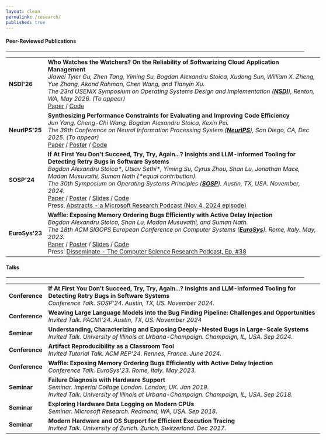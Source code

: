 ```yaml
---
layout: clean
permalink: /research/
published: true
---
```


<!-- Papers -->

<style>
  body {
    max-width: 1200px; /* Change this value to your desired width */
  }
</style>

<h4 class="news-style" style="margin-top: 20px">Peer-Reviewed Publications</h4>
<hr class="news-style" style="width: 95%; ">

<table id="papersTable" style="border-collapse: collapse;">
  <tr>
    <td class="table-left-column-with-text-color"><b>NSDI'26</b></td>
    <td class="table-right-column">
	  <b>Who Watches the Watchers? On the Reliability of Softwarizing Cloud Application Management</b><br>
	  <i>Jiawei Tyler Gu, Zhen Tang, Yiming Su, Bogdan Alexandru Stoica, Xudong Sun, William X. Zheng, Yue Zhang, Akond Rahman, Chen Wang, and Tianyin Xu.</i><br>
	  <i>The 23rd USENIX Symposium on Operating Systems Design and Implementation (<a class="useful-links" href="https://www.usenix.org/conference/nsdi26" target="_blank"><b>NSDI</b></a>), Renton, WA, May 2026. (To appear)</i><br>
	  <a class="useful-links" href="/files/papers/2026_nsdi_oat.pdf" target="_blank">Paper</a> / <a class="useful-links" href="https://github.com/xlab-uiuc/acto" target="_blank">Code</a><br>
	</td>
  </tr>
  <tr>
    <td class="table-left-column-with-text-color"><b>NeurIPS'25</b></td>
    <td class="table-right-column">
	  <b>Synthesizing Performance Constraints for Evaluating and Improving Code Efficiency</b><br>
	  <i>Jun Yang, Cheng-Chi Wang, Bogdan Alexandru Stoica, Kexin Pei.</i><br>
	  <i>The 39th Conference on Neural Information Processing System (<a class="useful-links" href="https://neurips.cc/Conferences/2025" target="_blank"><b>NeurIPS</b></a>), San Diego, CA, Dec 2025. (To appear)</i><br>
	  <a class="useful-links" href="/files/papers/2025_neurips_wedge.pdf" target="_blank">Paper</a> / <a class="useful-links" href="" target="_blank">Poster</a> / <a class="useful-links" href="" target="_blank">Code</a><br>
	</td>
  </tr>
  <tr>
    <td class="table-left-column-with-text-color"><b>SOSP'24</b></td>
    <td class="table-right-column">
	  <b>If At First You Don't Succeed, Try, Try, Again...? Insights and LLM-informed Tooling for Detecting Retry Bugs in Software Systems</b><br>
	  <i>Bogdan Alexandru Stoica*, Utsav Sethi*, Yiming Su, Cyrus Zhou, Shan Lu, Jonathan Mace, Madan Musuvathi, Suman Nath (*equal contribution).</i><br>
	  <i>The 30th Symposium on Operating Systems Principles (<a class="useful-links" href="https://sigops.org/s/conferences/sosp/2024/" target="_blank"><b>SOSP</b></a>). Austin, TX, USA. November, 2024.</i><br>
	  <a class="useful-links" href="/files/papers/2024_sosp_wasabi.pdf" target="_blank">Paper</a> / <a class="useful-links" href="/files/posters/2024_sosp_poster.pdf" target="_blank">Poster</a> / <a class="useful-links" href="/files/talks/2024_sosp_talk.pdf" target="_blank">Slides</a> / <a class="useful-links" href="https://github.com/bastoica/wasabi/" target="_blank">Code</a><br>
	  	Press: <a class="useful-links" href="https://www.microsoft.com/en-us/research/podcast/abstracts-november-4-2024/" target="_blank">Abstracts - a Microsoft Research Podcast (Nov 4, 2024 episode)</a>
	</td>
  </tr>
  <tr>
    <td class="table-left-column-with-text-color"><b>EuroSys'23</b></td>
    <td class="table-right-column">
	  <b>Waffle: Exposing Memory Ordering Bugs Efficiently with Active Delay Injection</b><br>
	  <i>Bogdan Alexandru Stoica, Shan Lu, Madan Musuvathi, and Suman Nath.</i><br>
	  <i>The 18th ACM SIGOPS European Conference on Computer Systems (<a class="useful-links" href="https://2023.eurosys.org/" target="_blank"><b>EuroSys</b></a>). Rome, Italy. May, 2023.</i><br>
	  <a class="useful-links" href="/files/papers/2023_eurosys_waffle.pdf" target="_blank">Paper</a> / <a class="useful-links" href="/files/posters/2023_eurosys_poster.pdf" target="_blank">Poster</a> / <a class="useful-links" href="/files/talks/2023_eurosys_talk.ppsx" target="_blank">Slides</a> / <a class="useful-links" href="https://github.com/bastoica/waffle" target="_blank">Code</a><br>
	   Press: <a class="useful-links" href="https://disseminatepodcast.podcastpage.io/episode/bogdan-stoica-waffle-exposing-memory-ordering-bugs-efficiently-with-active-delay-injection-38" target="_blank">Disseminate - The Computer Science Research Podcast, Ep. #38</a>
	</td>
  </tr>
</table>


<!-- Talks -->

<h4 class="news-style" style="margin-top: 20px">Talks</h4>
<hr class="news-style" style="width: 95%; ">

<table id="talksTable" style="border-collapse: collapse;">
  <tr>
    <td class="table-left-column-with-text-color"><b>Conference</b></td>
    <td class="table-right-column">
	  <b>If At First You Don’t Succeed, Try, Try, Again...? Insights and LLM-informed Tooling for Detecting
Retry Bugs in Software Systems</b><br>
	  <i>Conference Talk. SOSP’24. Austin, TX, US. November 2024.</i><br>
	</td>
  </tr>
  <tr>
    <td class="table-left-column-with-text-color"><b>Conference</b></td>
    <td class="table-right-column">
	  <b>Weaving Large Language Models into the Bug Finding Pipeline: Challenges and Opportunities</b><br>
	  <i>Invited Talk. PACMI’24. Austin, TX, US. November 2024</i><br>
	</td>
  </tr>
  <tr>
    <td class="table-left-column-with-text-color"><b>Seminar</b></td>
    <td class="table-right-column">
	  <b>Understanding, Characterizing and Exposing Deeply-Nested Bugs in Large-Scale Systems</b><br>
	  <i>Invited Talk. University of Illinois at Urbana-Champaign. Champaign, IL, USA. Sep 2024.</i><br>
	</td>
  </tr>
  <tr>
    <td class="table-left-column-with-text-color"><b>Conference</b></td>
    <td class="table-right-column">
	  <b>Artifact Reproducibility as a Classroom Tool</b><br>
	  <i>Invited Tutorial Talk. ACM REP'24. Rennes, France. June 2024.</i><br>
	</td>
  </tr>
  <tr>
    <td class="table-left-column-with-text-color"><b>Conference</b></td>
    <td class="table-right-column">
	  <b>Waffle: Exposing Memory Ordering Bugs Efficiently with Active Delay Injection</b><br>
	  <i>Conference Talk. EuroSys'23. Rome, Italy. May 2023.</i><br>
	</td>
  </tr>
  <tr>
    <td class="table-left-column-with-text-color"><b>Seminar</b></td>
    <td class="table-right-column">
	  <b>Failure Diagnosis with Hardware Support</b><br>
	  <i>Seminar. Imperial Collage London. London, UK. Jan 2019.</i><br>
	  <i>Invited Talk. University of Illinois at Urbana-Champaign. Champaign, IL, USA. Sep 2018.</i><br>
	</td>
  </tr>
  <tr>
    <td class="table-left-column-with-text-color"><b>Seminar</b></td>
    <td class="table-right-column">
	  <b>Exploring Hardware Data Logging on Modern CPUs</b><br>
	  <i>Seminar. Microsoft Research. Redmond, WA, USA. Sep 2018.</i><br>
	</td>
  </tr>
  <tr>
    <td class="table-left-column-with-text-color"><b>Seminar</b></td>
    <td class="table-right-column">
	  <b>Modern Hardware and OS Support for Efficient Execution Tracing</b><br>
	  <i>Invited Talk. University of Zurich. Zurich, Switzerland. Dec 2017.</i><br>
	</td>
  </tr>
</table>

